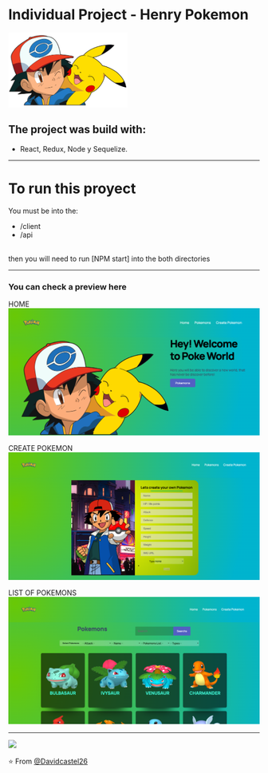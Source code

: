 # Individual Project - Henry Pokemon

<p align="left">
  <img height="150" src="./pokemon.png" />
</p>

## The project was build with:

- React, Redux, Node y Sequelize.

---

# To run this proyect
You must be into the:
- /client
- /api
<br />
then you will need to run [NPM start] into the both directories

<hr>
<h3> You can check a preview here </h3>

HOME
<img alt="Pokemon" src="./home.png" >

CREATE POKEMON
<img alt="Pokemon" src="./create.png" >

LIST OF POKEMONS
<img alt="Pokemon" src="./allpokemons.png" >

---
<p align='left'>
    <img src='https://static.wixstatic.com/media/85087f_0d84cbeaeb824fca8f7ff18d7c9eaafd~mv2.png/v1/fill/w_160,h_30,al_c,q_85,usm_0.66_1.00_0.01/Logo_completo_Color_1PNG.webp' </img>
</p>

⭐️ From [@Davidcastel26](https://github.com/Davidcastel26)
